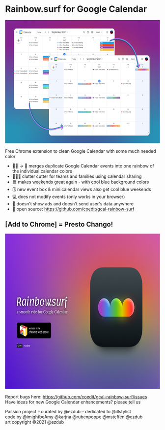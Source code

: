 
# Rainbow.surf for Google Calendar
<img src="images/Rainbow.surf-shotscape.png" width="640" height="400" alt="Rainbow.surf app screenshots" />  

Free Chrome extension to clean Google Calendar with some much needed color

- 📅📅 → 📅 merges duplicate Google Calendar events into one rainbow of the individual calendar colors 
- 👩‍👦‍👦 clutter cutter for teams and families using calendar sharing
- 🟦 makes weekends great again - with cool blue background colors
- 🗓 new event box & mini calendar views also get cool blue weekends
- 💻 does not modify events (only works in your browser)
- 🚫 doesn't show ads and doesn't send user's data anywhere
- 🌼 open source: https://github.com/coedit/gcal-rainbow-surf

## [Add to Chrome] = Presto Chango!

<img src="images/Rainbow.surf-web.jpg" width="762" height="504" alt="Rainbow.surf app icon" />


Report bugs here: https://github.com/coedit/gcal-rainbow-surf/issues  
Have ideas for new Google Calendar enhancements? please tell us

Passion project – curated by @ezdub – dedicated to @illstylist  
code by @imightbeAmy @karjna @rubenpoppe @msteffen @ezdub  
art copyright ©2021 @ezdub  


